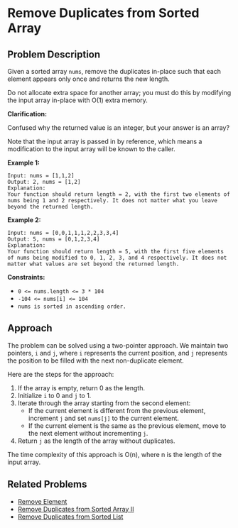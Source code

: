 # Remove Duplicates from Sorted Array

## Problem Description

Given a sorted array `nums`, remove the duplicates in-place such that each element appears only once and returns the new length.

Do not allocate extra space for another array; you must do this by modifying the input array in-place with O(1) extra memory.

**Clarification:**

Confused why the returned value is an integer, but your answer is an array?

Note that the input array is passed in by reference, which means a modification to the input array will be known to the caller.

**Example 1:**
```
Input: nums = [1,1,2]
Output: 2, nums = [1,2]
Explanation:
Your function should return length = 2, with the first two elements of nums being 1 and 2 respectively. It does not matter what you leave beyond the returned length.
```
**Example 2:**
```
Input: nums = [0,0,1,1,1,2,2,3,3,4]
Output: 5, nums = [0,1,2,3,4]
Explanation:
Your function should return length = 5, with the first five elements of nums being modified to 0, 1, 2, 3, and 4 respectively. It does not matter what values are set beyond the returned length.
```
**Constraints:**

- `0 <= nums.length <= 3 * 104`
- `-104 <= nums[i] <= 104`
- `nums is sorted in ascending order.`

## Approach

The problem can be solved using a two-pointer approach. We maintain two pointers, `i` and `j`, where `i` represents the current position, and `j` represents the position to be filled with the next non-duplicate element.

Here are the steps for the approach:

1. If the array is empty, return 0 as the length.
2. Initialize `i` to 0 and `j` to 1.
3. Iterate through the array starting from the second element:
    - If the current element is different from the previous element, increment `j` and set `nums[j]` to the current element.
    - If the current element is the same as the previous element, move to the next element without incrementing `j`.
4. Return `j` as the length of the array without duplicates.

The time complexity of this approach is O(n), where n is the length of the input array.

## Related Problems

- [Remove Element](https://leetcode.com/problems/remove-element/)
- [Remove Duplicates from Sorted Array II](https://leetcode.com/problems/remove-duplicates-from-sorted-array-ii/)
- [Remove Duplicates from Sorted List](https://leetcode.com/problems/remove-duplicates-from-sorted-list/)

